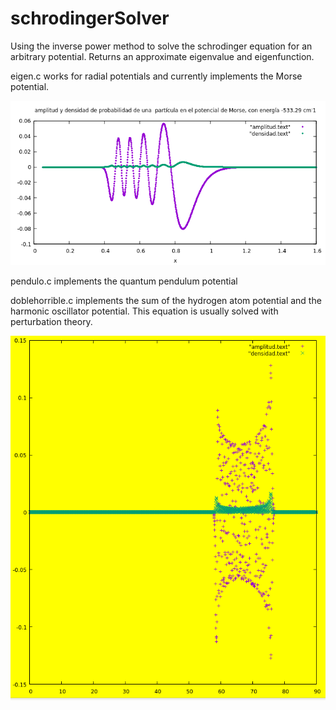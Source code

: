 # schrodingerSolver
Using the inverse power method to solve the schrodinger equation for an arbitrary potential.
Returns an approximate eigenvalue and eigenfunction.

eigen.c works for radial potentials and currently implements the Morse potential.

![ninth eigenstate for Morse potential](https://github.com/o-b-o/schrodingerSolver/blob/main/novenoestado.png)

pendulo.c implements the quantum pendulum potential

doblehorrible.c implements the sum of the hydrogen atom potential and the harmonic oscillator potential. This equation is usually solved with perturbation theory. 

![mixed potential](https://github.com/o-b-o/schrodingerSolver/blob/main/doblen2.png)


